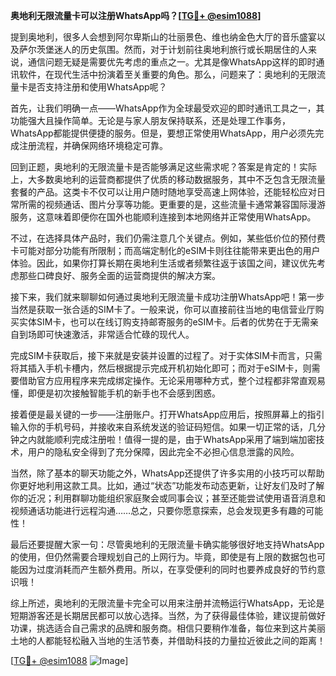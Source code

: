 **奥地利无限流量卡可以注册WhatsApp吗？[[TG💪+ @esim1088](https://t.me/s/esim1088)]**

提到奥地利，很多人会想到阿尔卑斯山的壮丽景色、维也纳金色大厅的音乐盛宴以及萨尔茨堡迷人的历史氛围。然而，对于计划前往奥地利旅行或长期居住的人来说，通信问题无疑是需要优先考虑的重点之一。尤其是像WhatsApp这样的即时通讯软件，在现代生活中扮演着至关重要的角色。那么，问题来了：奥地利的无限流量卡是否支持注册和使用WhatsApp呢？

首先，让我们明确一点——WhatsApp作为全球最受欢迎的即时通讯工具之一，其功能强大且操作简单。无论是与家人朋友保持联系，还是处理工作事务，WhatsApp都能提供便捷的服务。但是，要想正常使用WhatsApp，用户必须先完成注册流程，并确保网络环境稳定可靠。

回到正题，奥地利的无限流量卡是否能够满足这些需求呢？答案是肯定的！实际上，大多数奥地利的运营商都提供了优质的移动数据服务，其中不乏包含无限流量套餐的产品。这类卡不仅可以让用户随时随地享受高速上网体验，还能轻松应对日常所需的视频通话、图片分享等功能。更重要的是，这些流量卡通常兼容国际漫游服务，这意味着即便你在国外也能顺利连接到本地网络并正常使用WhatsApp。

不过，在选择具体产品时，我们仍需注意几个关键点。例如，某些低价位的预付费卡可能对部分功能有所限制；而高端定制化的eSIM卡则往往能带来更出色的用户体验。因此，如果你打算长期在奥地利生活或者频繁往返于该国之间，建议优先考虑那些口碑良好、服务全面的运营商提供的解决方案。

接下来，我们就来聊聊如何通过奥地利无限流量卡成功注册WhatsApp吧！第一步当然是获取一张合适的SIM卡了。一般来说，你可以直接前往当地的电信营业厅购买实体SIM卡，也可以在线订购支持邮寄服务的eSIM卡。后者的优势在于无需亲自到场即可快速激活，非常适合忙碌的现代人。

完成SIM卡获取后，接下来就是安装并设置的过程了。对于实体SIM卡而言，只需将其插入手机卡槽内，然后根据提示完成开机初始化即可；而对于eSIM卡，则需要借助官方应用程序来完成绑定操作。无论采用哪种方式，整个过程都非常直观易懂，即便是初次接触智能手机的新手也不会感到困惑。

接着便是最关键的一步——注册账户。打开WhatsApp应用后，按照屏幕上的指引输入你的手机号码，并接收来自系统发送的验证码短信。如果一切正常的话，几分钟之内就能顺利完成注册啦！值得一提的是，由于WhatsApp采用了端到端加密技术，用户的隐私安全得到了充分保障，因此完全不必担心信息泄露的风险。

当然，除了基本的聊天功能之外，WhatsApp还提供了许多实用的小技巧可以帮助你更好地利用这款工具。比如，通过“状态”功能发布动态更新，让好友们及时了解你的近况；利用群聊功能组织家庭聚会或同事会议；甚至还能尝试使用语音消息和视频通话功能进行远程沟通……总之，只要你愿意探索，总会发现更多有趣的可能性！

最后还要提醒大家一句：尽管奥地利的无限流量卡确实能够很好地支持WhatsApp的使用，但仍然需要合理规划自己的上网行为。毕竟，即使是有上限的数据包也可能因为过度消耗而产生额外费用。所以，在享受便利的同时也要养成良好的节约意识哦！

综上所述，奥地利的无限流量卡完全可以用来注册并流畅运行WhatsApp，无论是短期游客还是长期居民都可以放心选择。当然，为了获得最佳体验，建议提前做好功课，挑选适合自己需求的品牌和服务商。相信只要稍作准备，每位来到这片美丽土地的人都能轻松融入当地的生活节奏，并借助科技的力量拉近彼此之间的距离！

[[TG💪+ @esim1088](https://t.me/s/esim1088) ![Image](https://i.postimg.cc/4NQfJmqS/Snipaste-2025-05-13-00-14-12.png)]